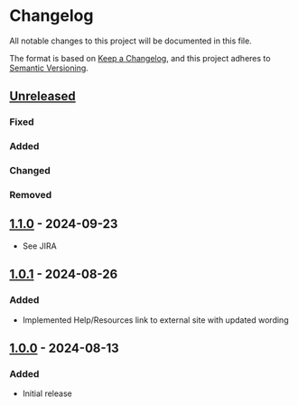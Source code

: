 # Changelog

All notable changes to this project will be documented in this file.

The format is based on [Keep a Changelog](https://keepachangelog.com/en/1.1.0/),
and this project adheres to [Semantic Versioning](https://semver.org/spec/v2.0.0.html).

## [Unreleased]

### Fixed

### Added

### Changed

### Removed

## [1.1.0] - 2024-09-23

- See JIRA

## [1.0.1] - 2024-08-26

### Added

- Implemented Help/Resources link to external site with updated wording

## [1.0.0] - 2024-08-13

### Added

- Initial release

[unreleased]: https://github.com/bcgov/ecc-ofm/compare/1.1.0...HEAD
[1.1.0]: https://github.com/bcgov/ecc-ofm/releases/tag/1.1.0
[1.0.1]: https://github.com/bcgov/ecc-ofm/releases/tag/1.0.1
[1.0.0]: https://github.com/bcgov/ecc-ofm/releases/tag/1.0.0
